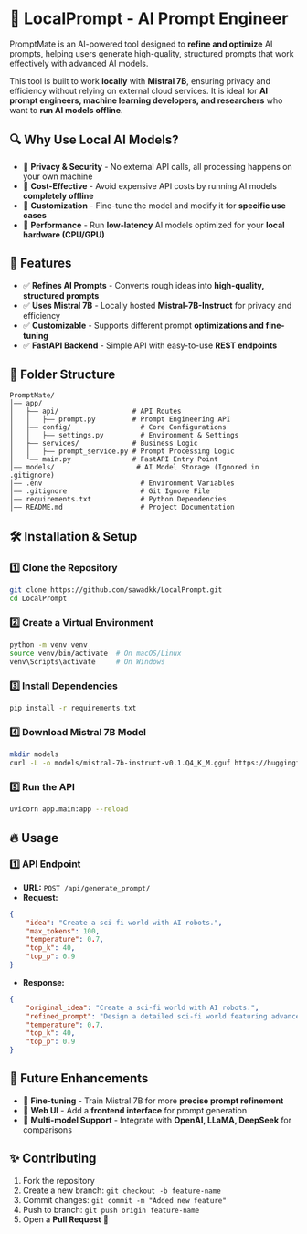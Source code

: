 # 🚀 LocalPrompt - AI Prompt Engineer

PromptMate is an AI-powered tool designed to **refine and optimize** AI prompts, helping users generate high-quality, structured prompts that work effectively with advanced AI models.  

This tool is built to work **locally** with **Mistral 7B**, ensuring privacy and efficiency without relying on external cloud services. It is ideal for **AI prompt engineers, machine learning developers, and researchers** who want to **run AI models offline**.

## 🔍 Why Use Local AI Models?
- 🔹 **Privacy & Security** - No external API calls, all processing happens on your own machine  
- 🔹 **Cost-Effective** - Avoid expensive API costs by running AI models **completely offline**  
- 🔹 **Customization** - Fine-tune the model and modify it for **specific use cases**  
- 🔹 **Performance** - Run **low-latency** AI models optimized for your **local hardware (CPU/GPU)**  

## 📌 Features
- ✅ **Refines AI Prompts** - Converts rough ideas into **high-quality, structured prompts**  
- ✅ **Uses Mistral 7B** - Locally hosted **Mistral-7B-Instruct** for privacy and efficiency  
- ✅ **Customizable** - Supports different prompt **optimizations and fine-tuning**  
- ✅ **FastAPI Backend** - Simple API with easy-to-use **REST endpoints**  

## 📂 Folder Structure
```
PromptMate/
│️—— app/
│   ├—— api/                  # API Routes
│   │   ├—— prompt.py         # Prompt Engineering API
│   ├—— config/                 # Core Configurations
│   │   ├—— settings.py         # Environment & Settings
│   ├—— services/             # Business Logic
│   │   ├—— prompt_service.py # Prompt Processing Logic
│   └—— main.py               # FastAPI Entry Point
│️—— models/                    # AI Model Storage (Ignored in .gitignore)
│️—— .env                        # Environment Variables
│️—— .gitignore                  # Git Ignore File
│️—— requirements.txt            # Python Dependencies
│️—— README.md                   # Project Documentation
```

## 🛠 Installation & Setup

### **1️⃣ Clone the Repository**
```bash
git clone https://github.com/sawadkk/LocalPrompt.git
cd LocalPrompt
```

### **2️⃣ Create a Virtual Environment**
```bash
python -m venv venv
source venv/bin/activate  # On macOS/Linux
venv\Scripts\activate     # On Windows
```

### **3️⃣ Install Dependencies**
```bash
pip install -r requirements.txt
```

### **4️⃣ Download Mistral 7B Model**
```bash
mkdir models
curl -L -o models/mistral-7b-instruct-v0.1.Q4_K_M.gguf https://huggingface.co/TheBloke/Mistral-7B-v0.1-GGUF/resolve/main/mistral-7b-v0.1.Q4_K_M.gguf?download=true
```

### **5️⃣ Run the API**
```bash
uvicorn app.main:app --reload
```

## 🔥 Usage
### **1️⃣ API Endpoint**
- **URL:** `POST /api/generate_prompt/`
- **Request:**
```json
{
    "idea": "Create a sci-fi world with AI robots.",
    "max_tokens": 100,
    "temperature": 0.7,
    "top_k": 40,
    "top_p": 0.9
}
```
- **Response:**
```json
{
    "original_idea": "Create a sci-fi world with AI robots.",
    "refined_prompt": "Design a detailed sci-fi world featuring advanced AI-driven civilizations...",
    "temperature": 0.7,
    "top_k": 40,
    "top_p": 0.9
}
```

## 📌 Future Enhancements
- 🔹 **Fine-tuning** - Train Mistral 7B for more **precise prompt refinement**  
- 🔹 **Web UI** - Add a **frontend interface** for prompt generation  
- 🔹 **Multi-model Support** - Integrate with **OpenAI, LLaMA, DeepSeek** for comparisons  

## ✨ Contributing
1. Fork the repository  
2. Create a new branch: `git checkout -b feature-name`  
3. Commit changes: `git commit -m "Added new feature"`  
4. Push to branch: `git push origin feature-name`  
5. Open a **Pull Request** 🎉  




